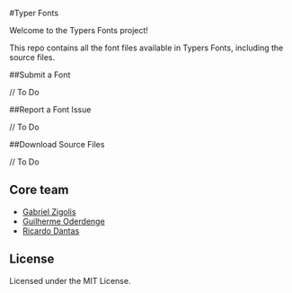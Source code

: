 #Typer Fonts

Welcome to the Typers Fonts project!

This repo contains all the font files available in Typers Fonts, including the source files.

##Submit a Font

// To Do

##Report a Font Issue

// To Do

##Download Source Files

// To Do

## Core team

* [Gabriel Zigolis](http://twitter.com/zigolis)
* [Guilherme Oderdenge](http://twitter.com/chiefgui)
* [Ricardo Dantas](http://twitter.com/ricardodantas)

## License

Licensed under the MIT License.